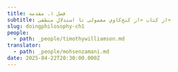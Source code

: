 ```yaml
---
title: فصل ۱. مقدمه
subtitle: از کتاب «از کنج‌کاویِ معمولی تا استدلالِ منطقی»
slug: doingphilosophy-ch1
people:
  - path: _people/timothywilliamson.md
translator:
  - path: _people/mohsenzamani.md
date: 2025-04-22T20:30:00.000Z
---
```



